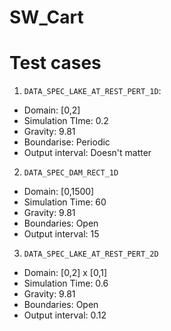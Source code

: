 # SW_Cart

# Test cases

1. `DATA_SPEC_LAKE_AT_REST_PERT_1D`:
  * Domain: [0,2]
  * Simulation TIme: 0.2
  * Gravity: 9.81
  * Boundarise: Periodic
  * Output interval: Doesn't matter
2. `DATA_SPEC_DAM_RECT_1D`
  * Domain: [0,1500]
  * Simulation Time: 60
  * Gravity: 9.81
  * Boundaries: Open
  * Output interval: 15
3. `DATA_SPEC_LAKE_AT_REST_PERT_2D`
  * Domain: [0,2] x [0,1]
  * Simulation Time: 0.6
  * Gravity: 9.81
  * Boundaries: Open
  * Output interval: 0.12
